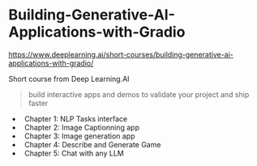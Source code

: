 # Building-Generative-AI-Applications-with-Gradio
https://www.deeplearning.ai/short-courses/building-generative-ai-applications-with-gradio/

Short course from Deep Learning.AI
> build interactive apps and demos to validate your project and ship faster

- &nbsp; Chapter 1: NLP Tasks interface 
- &nbsp; Chapter 2: Image Captionning app
- &nbsp; Chapter 3: Image generation app
- &nbsp; Chapter 4: Describe and Generate Game
- &nbsp; Chapter 5: Chat with any LLM
